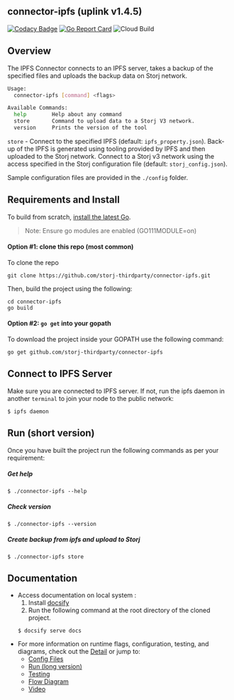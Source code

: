 ## connector-ipfs (uplink v1.4.5)

[![Codacy Badge](https://api.codacy.com/project/badge/Grade/ac7bbc539c0a45a5a2140b3e6b7c823d)](https://app.codacy.com/gh/storj-thirdparty/connector-IPFS?utm_source=github.com&utm_medium=referral&utm_content=storj-thirdparty/connector-IPFS&utm_campaign=Badge_Grade_Dashboard)
[![Go Report Card](https://goreportcard.com/badge/github.com/storj-thirdparty/connector-ipfs)](https://goreportcard.com/report/github.com/storj-thirdparty/connector-ipfs)
![Cloud Build](https://storage.googleapis.com/storj-utropic-services-badges/builds/connector-ipfs/branches/master.svg)

## Overview

The IPFS Connector connects to an IPFS server, takes a backup of the specified files and uploads the backup data on Storj network.

```bash
Usage:
  connector-ipfs [command] <flags>

Available Commands:
  help        Help about any command
  store       Command to upload data to a Storj V3 network.
  version     Prints the version of the tool

```

`store` - Connect to the specified IPFS (default: `ipfs_property.json`). Back-up of the IPFS is generated using tooling provided by IPFS and then uploaded to the Storj network.  Connect to a Storj v3 network using the access specified in the Storj configuration file (default: `storj_config.json`).

Sample configuration files are provided in the `./config` folder.

## Requirements and Install

To build from scratch, [install the latest Go](https://golang.org/doc/install#install).

> Note: Ensure go modules are enabled (GO111MODULE=on)

#### Option #1: clone this repo (most common)

To clone the repo

```
git clone https://github.com/storj-thirdparty/connector-ipfs.git
```

Then, build the project using the following:

```
cd connector-ipfs
go build
```

#### Option #2:  ``go get`` into your gopath

 To download the project inside your GOPATH use the following command:

```
go get github.com/storj-thirdparty/connector-ipfs
```

## Connect to IPFS Server

Make sure you are connected to IPFS server. If not, run the ipfs daemon in another `terminal` to join your node to the public network:

```
$ ipfs daemon
```

## Run (short version)

Once you have built the project run the following commands as per your requirement:

##### Get help

```
$ ./connector-ipfs --help
```

##### Check version

```
$ ./connector-ipfs --version
```

##### Create backup from ipfs and upload to Storj

```
$ ./connector-ipfs store
```

## Documentation

* Access documentation on local system :
  1) Install [docsify](https://www.npmjs.com/package/docsify-cli)
  2) Run the following command at the root directory of the cloned project.
  ```
  $ docsify serve docs
  ```
* For more information on runtime flags, configuration, testing, and diagrams, check out the [Detail](//github.com/storj-thirdparty/connector-ipfs/wiki) or jump to:
  * [Config Files](//github.com/storj-thirdparty/connector-ipfs/wiki/#config-files)
  * [Run (long version)](//github.com/storj-thirdparty/connector-ipfs/wiki/#run)
  * [Testing](//github.com/storj-thirdparty/connector-ipfs/wiki/#testing)
  * [Flow Diagram](//github.com/storj-thirdparty/connector-ipfs/wiki/#flow-diagram)
  * [Video](//github.com/storj-thirdparty/connector-ipfs/blob/master/docs/videos/ipfs.webm)
